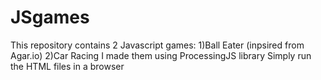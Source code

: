 # JSgames
This repository contains 2 Javascript games:
1)Ball Eater (inpsired from Agar.io)
2)Car Racing
I made them using ProcessingJS library
Simply run the HTML files in a browser